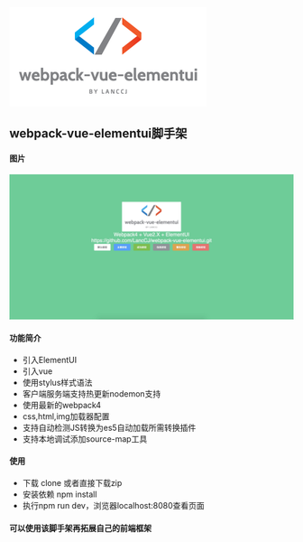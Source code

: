 ![logo](https://github.com/LancCJ/github-project-docs/raw/master/doc/webpack-vue-elementui/webpack-vue-elementui.png)

## webpack-vue-elementui脚手架

#### 图片
![logo](https://github.com/LancCJ/github-project-docs/raw/master/doc/webpack-vue-elementui/index.jpg)

#### 功能简介
* 引入ElementUI
* 引入vue
* 使用stylus样式语法
* 客户端服务端支持热更新nodemon支持
* 使用最新的webpack4
* css,html,img加载器配置
* 支持自动检测JS转换为es5自动加载所需转换插件
* 支持本地调试添加source-map工具

#### 使用
* 下载 clone 或者直接下载zip
* 安装依赖 npm install
* 执行npm run dev，浏览器localhost:8080查看页面

#### 可以使用该脚手架再拓展自己的前端框架